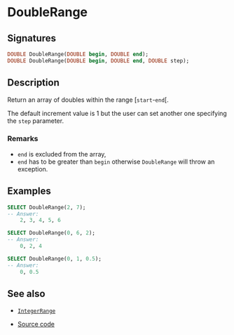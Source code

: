 # DoubleRange

## Signatures

```sql
DOUBLE DoubleRange(DOUBLE begin, DOUBLE end);
DOUBLE DoubleRange(DOUBLE begin, DOUBLE end, DOUBLE step);
```

## Description

Return an array of doubles within the range [`start`-`end`[.

The default increment value is 1 but the user can set another one specifying the `step` parameter.

### Remarks

* `end` is excluded from the array,
* `end` has to be greater than `begin` otherwise `DoubleRange` will throw an exception.

## Examples

```sql
SELECT DoubleRange(2, 7);
-- Answer:
	2, 3, 4, 5, 6

SELECT DoubleRange(0, 6, 2);
-- Answer:
	0, 2, 4

SELECT DoubleRange(0, 1, 0.5);
-- Answer:
	0, 0.5
```

## See also

* [`IntegerRange`](../IntegerRange)

* <a href="https://github.com/orbisgis/h2gis/blob/master/h2gis-functions/src/main/java/org/h2gis/functions/system/DoubleRange.java" target="_blank">Source code</a>
